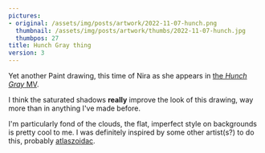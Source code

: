 ```yaml
---
pictures:
- original: /assets/img/posts/artwork/2022-11-07-hunch.png
  thumbnail: /assets/img/posts/artwork/thumbs/2022-11-07-hunch.jpg
  thumbpos: 27
title: Hunch Gray thing
version: 3
---
```

Yet another Paint drawing, this time of Nira as she appears in [the *Hunch Gray* MV](https://www.youtube.com/watch?v=ugpywe34_30).

I think the saturated shadows **really** improve the look of this drawing, way more than in anything I've made before.

I'm particularly fond of the clouds, the flat, imperfect style on backgrounds is pretty cool to me.
I was definitely inspired by some other artist(s?) to do this, probably [atlaszoidac](https://twitter.com/atlaszoidac).
